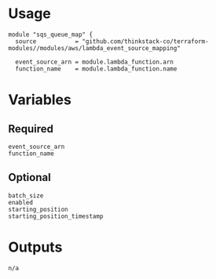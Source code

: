 # Usage
    module "sqs_queue_map" {
      source           = "github.com/thinkstack-co/terraform-modules//modules/aws/lambda_event_source_mapping"
      
      event_source_arn = module.lambda_function.arn
      function_name    = module.lambda_function.name

# Variables
## Required
    event_source_arn
    function_name

## Optional
    batch_size
    enabled
    starting_position
    starting_position_timestamp

# Outputs
    n/a
